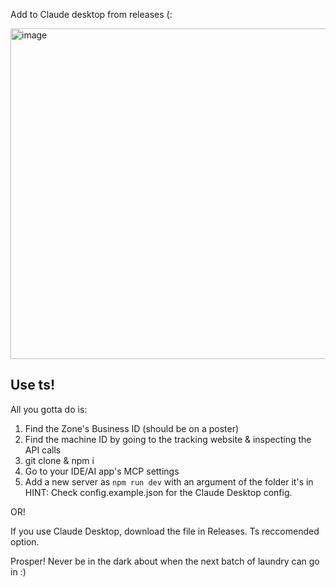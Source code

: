 Add to Claude desktop from releases (:

<img width="786" height="529" alt="image" src="https://github.com/user-attachments/assets/6273601b-d965-4d0d-bbbf-1cb8bb9d8aaa" />

## Use ts!

All you gotta do is:

1. Find the Zone's Business ID (should be on a poster)
2. Find the machine ID by going to the tracking website & inspecting the API calls
3. git clone & npm i
4. Go to your IDE/AI app's MCP settings
5. Add a new server as `npm run dev` with an argument of the folder it's in
  HINT: Check config.example.json for the Claude Desktop config.

OR!

If you use Claude Desktop, download the file in Releases. Ts reccomended option.

Prosper! Never be in the dark about when the next batch of laundry can go in :)
